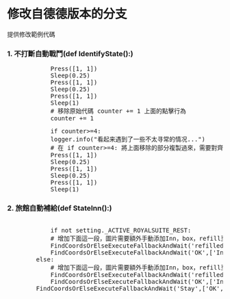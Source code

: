 # 修改自德德版本的分支
提供修改範例代碼
### 1. 不打斷自動戰鬥(def IdentifyState():)
<pre>
	        Press([1, 1])
            Sleep(0.25)
            Press([1, 1])
            Sleep(0.25)
            Press([1, 1])
            Sleep(1)
			# 移除原始代碼 counter += 1 上面的點擊行為
            counter += 1
</pre>

<pre>
	        if counter>=4:
			logger.info("看起来遇到了一些不太寻常的情况...")
			# 在 if counter>=4: 將上面移除的部分複製過來，需要對齊
            Press([1, 1])
            Sleep(0.25)
            Press([1, 1])
            Sleep(0.25)
            Press([1, 1])
            Sleep(1)
</pre>

### 2. 旅館自動補給(def StateInn():)
<pre> 
	        if not setting._ACTIVE_ROYALSUITE_REST:
			# 增加下面這一段，圖片需要額外手動添加Inn，box，refill至原始碼文件下的resoure/image資料夾下
            FindCoordsOrElseExecuteFallbackAndWait('refilled', ['Inn', 'box', 'refill', 'OK', [1, 1]], 2)
            FindCoordsOrElseExecuteFallbackAndWait('OK',['Inn','Stay','Economy',[1,1]],2)
        else:
			# 增加下面這一段，圖片需要額外手動添加Inn，box，refill至原始碼文件下的resoure/image資料夾下
            FindCoordsOrElseExecuteFallbackAndWait('refilled', ['Inn', 'box', 'refill', 'OK', [1, 1]], 2)
            FindCoordsOrElseExecuteFallbackAndWait('OK',['Inn','Stay','royalsuite',[1,1]],2)
        FindCoordsOrElseExecuteFallbackAndWait('Stay',['OK',[299,1464]],2)
 </pre>
